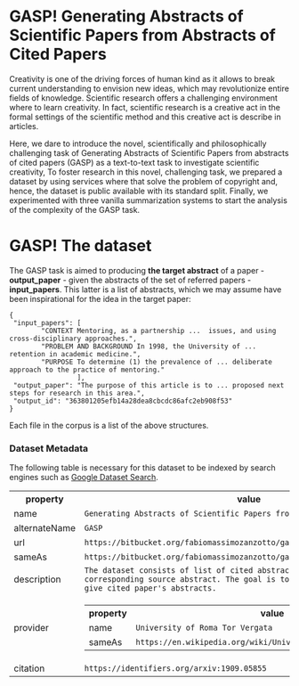 # GASP! Generating Abstracts of Scientific Papers from Abstracts of Cited Papers

Creativity is one of the driving forces of human kind as it allows to break current understanding to envision new ideas, which may revolutionize entire fields of knowledge. Scientific research offers a challenging environment where to learn creativity. In fact, scientific research is a creative act in the formal settings of the scientific method and this creative act is describe in articles.

Here, we dare to introduce the novel, scientifically and philosophically challenging task of Generating Abstracts of Scientific Papers from abstracts of cited papers (GASP) as a text-to-text task to investigate scientific creativity, To foster research in this novel, challenging task, we prepared a dataset by using services where that solve the problem of copyright and, hence, the dataset is public available with its standard split.  Finally, we experimented with three vanilla summarization systems to start the analysis of the complexity of the GASP task.


# GASP! The dataset 


The GASP task is aimed to producing **the target abstract** of a paper - **output_paper** - given the abstracts of the set of referred papers - **input_papers**. This latter is a list of abstracts, which we may assume have been inspirational for the idea in the target paper:
	
	{
	 "input_papers": [
	 		"CONTEXT Mentoring, as a partnership ...  issues, and using cross-disciplinary approaches.", 
	 		"PROBLEM AND BACKGROUND In 1998, the University of ... retention in academic medicine.", 
			"PURPOSE To determine (1) the prevalence of ... deliberate approach to the practice of mentoring."
			         ], 
	 "output_paper": "The purpose of this article is to ... proposed next steps for research in this area.",
	 "output_id": "363801205efb14a28dea8cbcdc86afc2eb908f53"
	}

Each file in the corpus is a list of the above structures.


### Dataset Metadata
The following table is necessary for this dataset to be indexed by search
engines such as <a href="https://g.co/datasetsearch">Google Dataset Search</a>.
<div itemscope itemtype="http://schema.org/Dataset">
<table>
  <tr>
    <th>property</th>
    <th>value</th>
  </tr>
  <tr>
    <td>name</td>
    <td><code itemprop="name">Generating Abstracts of Scientific Papers from Abstracts of Cited Papers</code></td>
  </tr>
  <tr>
    <td>alternateName</td>
    <td><code itemprop="alternateName">GASP</code></td>
  </tr>
  <tr>
    <td>url</td>
    <td><code itemprop="url">https://bitbucket.org/fabiomassimozanzotto/gasp/</code></td>
  </tr>
  <tr>
    <td>sameAs</td>
    <td><code itemprop="sameAs">https://bitbucket.org/fabiomassimozanzotto/gasp/</code></td>
  </tr>
  <tr>
    <td>description</td>
    <td><code itemprop="description">The dataset consists of list of cited abstracts associated with the corresponding source abstract. The goal is to generete a paper abstract give cited paper's abstracts.</code></td>
  </tr>
  <tr>
    <td>provider</td>
    <td>
      <div itemscope itemtype="http://schema.org/Organization" itemprop="provider">
        <table>
          <tr>
            <th>property</th>
            <th>value</th>
          </tr>
          <tr>
            <td>name</td>
            <td><code itemprop="name">University of Roma Tor Vergata</code></td>
          </tr>
          <tr>
            <td>sameAs</td>
            <td><code itemprop="sameAs">https://en.wikipedia.org/wiki/University_of_Rome_Tor_Vergata</code></td>
          </tr>
        </table>
      </div>
    </td>
  </tr>
  <tr>
    <td>citation</td>
    <td><code itemprop="citation">https://identifiers.org/arxiv:1909.05855</code></td>
  </tr>
</table>
</div>
